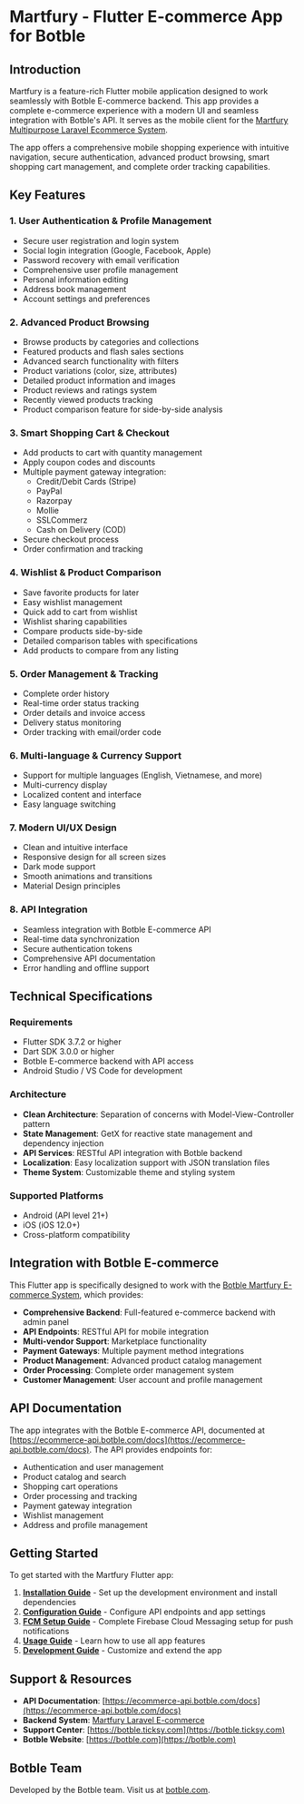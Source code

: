 # Martfury - Flutter E-commerce App for Botble

## Introduction

Martfury is a feature-rich Flutter mobile application designed to work seamlessly with Botble E-commerce backend. This app provides a complete e-commerce experience with a modern UI and seamless integration with Botble's API. It serves as the mobile client for the [Martfury Multipurpose Laravel Ecommerce System](https://codecanyon.net/item/martfury-multipurpose-laravel-ecommerce-system/29925223).

The app offers a comprehensive mobile shopping experience with intuitive navigation, secure authentication, advanced product browsing, smart shopping cart management, and complete order tracking capabilities.

## Key Features

### 1. **User Authentication & Profile Management**
   - Secure user registration and login system
   - Social login integration (Google, Facebook, Apple)
   - Password recovery with email verification
   - Comprehensive user profile management
   - Personal information editing
   - Address book management
   - Account settings and preferences

### 2. **Advanced Product Browsing**
   - Browse products by categories and collections
   - Featured products and flash sales sections
   - Advanced search functionality with filters
   - Product variations (color, size, attributes)
   - Detailed product information and images
   - Product reviews and ratings system
   - Recently viewed products tracking
   - Product comparison feature for side-by-side analysis

### 3. **Smart Shopping Cart & Checkout**
   - Add products to cart with quantity management
   - Apply coupon codes and discounts
   - Multiple payment gateway integration:
     - Credit/Debit Cards (Stripe)
     - PayPal
     - Razorpay
     - Mollie
     - SSLCommerz
     - Cash on Delivery (COD)
   - Secure checkout process
   - Order confirmation and tracking

### 4. **Wishlist & Product Comparison**
   - Save favorite products for later
   - Easy wishlist management
   - Quick add to cart from wishlist
   - Wishlist sharing capabilities
   - Compare products side-by-side
   - Detailed comparison tables with specifications
   - Add products to compare from any listing

### 5. **Order Management & Tracking**
   - Complete order history
   - Real-time order status tracking
   - Order details and invoice access
   - Delivery status monitoring
   - Order tracking with email/order code

### 6. **Multi-language & Currency Support**
   - Support for multiple languages (English, Vietnamese, and more)
   - Multi-currency display
   - Localized content and interface
   - Easy language switching

### 7. **Modern UI/UX Design**
   - Clean and intuitive interface
   - Responsive design for all screen sizes
   - Dark mode support
   - Smooth animations and transitions
   - Material Design principles

### 8. **API Integration**
   - Seamless integration with Botble E-commerce API
   - Real-time data synchronization
   - Secure authentication tokens
   - Comprehensive API documentation
   - Error handling and offline support

## Technical Specifications

### Requirements
- Flutter SDK 3.7.2 or higher
- Dart SDK 3.0.0 or higher
- Botble E-commerce backend with API access
- Android Studio / VS Code for development

### Architecture
- **Clean Architecture**: Separation of concerns with Model-View-Controller pattern
- **State Management**: GetX for reactive state management and dependency injection
- **API Services**: RESTful API integration with Botble backend
- **Localization**: Easy localization support with JSON translation files
- **Theme System**: Customizable theme and styling system

### Supported Platforms
- Android (API level 21+)
- iOS (iOS 12.0+)
- Cross-platform compatibility

## Integration with Botble E-commerce

This Flutter app is specifically designed to work with the [Botble Martfury E-commerce System](https://codecanyon.net/item/martfury-multipurpose-laravel-ecommerce-system/29925223), which provides:

- **Comprehensive Backend**: Full-featured e-commerce backend with admin panel
- **API Endpoints**: RESTful API for mobile integration
- **Multi-vendor Support**: Marketplace functionality
- **Payment Gateways**: Multiple payment method integrations
- **Product Management**: Advanced product catalog management
- **Order Processing**: Complete order management system
- **Customer Management**: User account and profile management

## API Documentation

The app integrates with the Botble E-commerce API, documented at [https://ecommerce-api.botble.com/docs](https://ecommerce-api.botble.com/docs). The API provides endpoints for:

- Authentication and user management
- Product catalog and search
- Shopping cart operations
- Order processing and tracking
- Payment gateway integration
- Wishlist management
- Address and profile management

## Getting Started

To get started with the Martfury Flutter app:

1. **[Installation Guide](installation.md)** - Set up the development environment and install dependencies
2. **[Configuration Guide](configuration.md)** - Configure API endpoints and app settings
3. **[FCM Setup Guide](fcm-setup.md)** - Complete Firebase Cloud Messaging setup for push notifications
4. **[Usage Guide](usage-guide.md)** - Learn how to use all app features
5. **[Development Guide](development.md)** - Customize and extend the app

## Support & Resources

- **API Documentation**: [https://ecommerce-api.botble.com/docs](https://ecommerce-api.botble.com/docs)
- **Backend System**: [Martfury Laravel E-commerce](https://codecanyon.net/item/martfury-multipurpose-laravel-ecommerce-system/29925223)
- **Support Center**: [https://botble.ticksy.com](https://botble.ticksy.com)
- **Botble Website**: [https://botble.com](https://botble.com)

## Botble Team

Developed by the Botble team. Visit us at [botble.com](https://botble.com).
